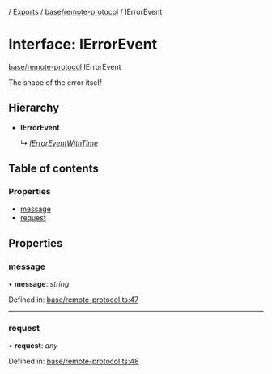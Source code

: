 [](../README.md) / [Exports](../modules.md) / [base/remote-protocol](../modules/base_remote_protocol.md) / IErrorEvent

# Interface: IErrorEvent

[base/remote-protocol](../modules/base_remote_protocol.md).IErrorEvent

The shape of the error itself

## Hierarchy

* **IErrorEvent**

  ↳ [*IErrorEventWithTime*](client_internal_testing.ierroreventwithtime.md)

## Table of contents

### Properties

- [message](base_remote_protocol.ierrorevent.md#message)
- [request](base_remote_protocol.ierrorevent.md#request)

## Properties

### message

• **message**: *string*

Defined in: [base/remote-protocol.ts:47](https://github.com/onzag/itemize/blob/55e63f2c/base/remote-protocol.ts#L47)

___

### request

• **request**: *any*

Defined in: [base/remote-protocol.ts:48](https://github.com/onzag/itemize/blob/55e63f2c/base/remote-protocol.ts#L48)

